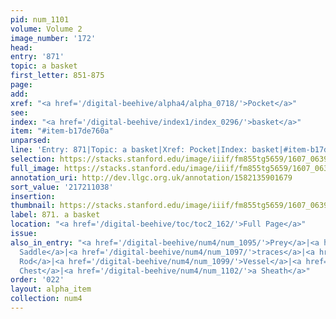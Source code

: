 ```yaml
---
pid: num_1101
volume: Volume 2
image_number: '172'
head:
entry: '871'
topic: a basket
first_letter: 851-875
page:
add:
xref: "<a href='/digital-beehive/alpha4/alpha_0718/'>Pocket</a>"
see:
index: "<a href='/digital-beehive/index1/index_0296/'>basket</a>"
item: "#item-b17de760a"
unparsed:
line: 'Entry: 871|Topic: a basket|Xref: Pocket|Index: basket|#item-b17de760a'
selection: https://stacks.stanford.edu/image/iiif/fm855tg5659/1607_0639/939,1038,2520,167/full/0/default.jpg
full_image: https://stacks.stanford.edu/image/iiif/fm855tg5659/1607_0639/full/full/0/default.jpg
annotation_uri: http://dev.llgc.org.uk/annotation/1582135901679
sort_value: '217211038'
insertion:
thumbnail: https://stacks.stanford.edu/image/iiif/fm855tg5659/1607_0639/939,1038,600,180/250,/0/default.jpg
label: 871. a basket
location: "<a href='/digital-beehive/toc/toc2_162/'>Full Page</a>"
issue:
also_in_entry: "<a href='/digital-beehive/num4/num_1095/'>Prey</a>|<a href='/digital-beehive/num4/num_1096/'>a
  Saddle</a>|<a href='/digital-beehive/num4/num_1097/'>traces</a>|<a href='/digital-beehive/num4/num_1098/'>a
  Rod</a>|<a href='/digital-beehive/num4/num_1099/'>Vessel</a>|<a href='/digital-beehive/num4/num_1100/'>a
  Chest</a>|<a href='/digital-beehive/num4/num_1102/'>a Sheath</a>"
order: '022'
layout: alpha_item
collection: num4
---
```


